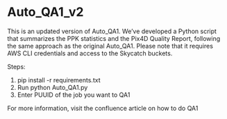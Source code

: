 # Auto_QA1_v2
This is an updated version of Auto_QA1.
We’ve developed a Python script that summarizes the PPK statistics and the Pix4D Quality Report, following the same approach as the original Auto_QA1.
Please note that it requires AWS CLI credentials and access to the Skycatch buckets.

Steps:
1. pip install -r requirements.txt
2. Run python Auto_QA1.py
3. Enter PUUID of the job you want to QA1

For more information, visit the confluence article on how to do QA1
